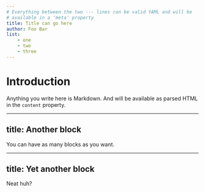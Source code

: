 ```yaml
---
# Everything between the two --- lines can be valid YAML and will be
# available in a 'meta' property
title: Title can go here
author: Foo Bar
list:
    - one
    - two
    - three
---
```

# Introduction
Anything you write here is Markdown. And will be available as parsed HTML in the
`content` property.

---
title: Another block
---
You can have as many blocks as you want.

---
title: Yet another block
---
Neat huh?